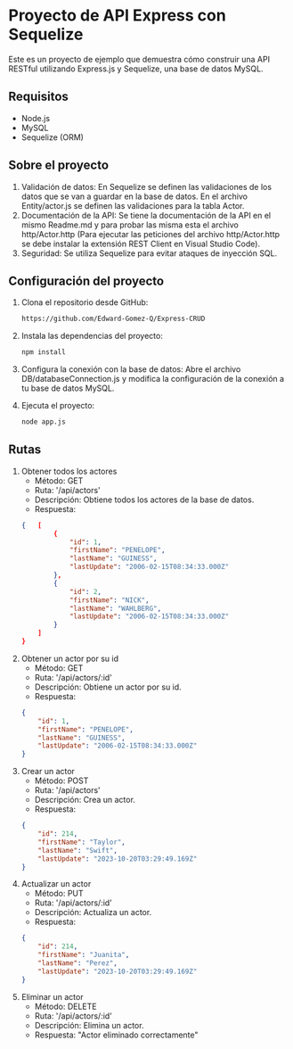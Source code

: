 # Proyecto de API Express con Sequelize

Este es un proyecto de ejemplo que demuestra cómo construir una API RESTful utilizando Express.js y Sequelize, una base de datos MySQL.

## Requisitos

- Node.js
- MySQL
- Sequelize (ORM)

## Sobre el proyecto

1. Validación de datos: En Sequelize se definen las validaciones de los datos que se van a guardar en la base de datos. En el archivo Entity/actor.js se definen las validaciones para la tabla Actor.
2. Documentación de la API: Se tiene la documentación de la API en el mismo Readme.md y para probar las misma esta el archivo http/Actor.http (Para ejecutar las peticiones del archivo http/Actor.http se debe instalar la extensión REST Client en Visual Studio Code).
3. Seguridad: Se utiliza Sequelize para evitar ataques de inyección SQL.

## Configuración del proyecto

1. Clona el repositorio desde GitHub:

   ```bash
   https://github.com/Edward-Gomez-Q/Express-CRUD
    ```
2. Instala las dependencias del proyecto:

   ```bash
   npm install
   ```

3. Configura la conexión con la base de datos: Abre el archivo DB/databaseConnection.js y modifica la configuración de la conexión a tu base de datos MySQL.

4. Ejecuta el proyecto:

   ```bash
   node app.js
   ```
## Rutas
1. Obtener todos los actores
    - Método: GET
    - Ruta: '/api/actors'
    - Descripción: Obtiene todos los actores de la base de datos.
    - Respuesta: 
    ```json
    {   [
            {
                "id": 1,
                "firstName": "PENELOPE",
                "lastName": "GUINESS",
                "lastUpdate": "2006-02-15T08:34:33.000Z"
            },
            {
                "id": 2,
                "firstName": "NICK",
                "lastName": "WAHLBERG",
                "lastUpdate": "2006-02-15T08:34:33.000Z"
            }
        ]
    }
    ```
2. Obtener un actor por su id
    - Método: GET
    - Ruta: '/api/actors/:id'
    - Descripción: Obtiene un actor por su id.
    - Respuesta: 
    ```json
    {
        "id": 1,
        "firstName": "PENELOPE",
        "lastName": "GUINESS",
        "lastUpdate": "2006-02-15T08:34:33.000Z"
    }
    ```
3. Crear un actor
    - Método: POST
    - Ruta: '/api/actors'
    - Descripción: Crea un actor.
    - Respuesta: 
    ```json
    {
        "id": 214,
        "firstName": "Taylor",
        "lastName": "Swift",
        "lastUpdate": "2023-10-20T03:29:49.169Z"
    }
    ```
4. Actualizar un actor
    - Método: PUT
    - Ruta: '/api/actors/:id'
    - Descripción: Actualiza un actor.
    - Respuesta: 
    ```json
    {
        "id": 214,
        "firstName": "Juanita",
        "lastName": "Perez",
        "lastUpdate": "2023-10-20T03:29:49.169Z"
    }
    ```
5. Eliminar un actor
    - Método: DELETE
    - Ruta: '/api/actors/:id'
    - Descripción: Elimina un actor.
    - Respuesta: "Actor eliminado correctamente"
